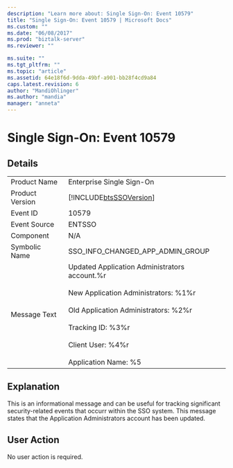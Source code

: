 ```yaml
---
description: "Learn more about: Single Sign-On: Event 10579"
title: "Single Sign-On: Event 10579 | Microsoft Docs"
ms.custom: ""
ms.date: "06/08/2017"
ms.prod: "biztalk-server"
ms.reviewer: ""

ms.suite: ""
ms.tgt_pltfrm: ""
ms.topic: "article"
ms.assetid: 64e18f6d-9dda-49bf-a901-bb28f4cd9a84
caps.latest.revision: 6
author: "MandiOhlinger"
ms.author: "mandia"
manager: "anneta"
---
```

# Single Sign-On: Event 10579
## Details  
  
|                 |                                                                                                                                                                                                                                              |
|-----------------|----------------------------------------------------------------------------------------------------------------------------------------------------------------------------------------------------------------------------------------------|
|  Product Name   |                                                                                                          Enterprise Single Sign-On                                                                                                           |
| Product Version |                                                                                          [!INCLUDE[btsSSOVersion](../includes/btsssoversion-md.md)]                                                                                          |
|    Event ID     |                                                                                                                    10579                                                                                                                     |
|  Event Source   |                                                                                                                    ENTSSO                                                                                                                    |
|    Component    |                                                                                                                     N/A                                                                                                                      |
|  Symbolic Name  |                                                                                                       SSO_INFO_CHANGED_APP_ADMIN_GROUP                                                                                                       |
|  Message Text   | Updated Application Administrators account.%r<br /><br /> New Application Administrators: %1%r<br /><br /> Old Application Administrators: %2%r<br /><br /> Tracking ID: %3%r<br /><br /> Client User: %4%r<br /><br /> Application Name: %5 |
  
## Explanation  
 This is an informational message and can be useful for tracking significant security-related events that occurr within the SSO system. This message states that the Application Administrators account has been updated.  
  
## User Action  
 No user action is required.
